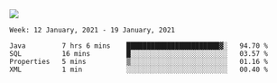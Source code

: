 <!--
**Mat2ja/Mat2ja** is a ✨ _special_ ✨ repository because its `README.md` (this file) appears on your GitHub profile.

Here are some ideas to get you started:

- 🔭 I’m currently working on ...
- 🌱 I’m currently learning ...
- 👯 I’m looking to collaborate on ...
- 🤔 I’m looking for help with ...
- 💬 Ask me about ...
- 📫 How to reach me: ...
- 😄 Pronouns: ...
- ⚡ Fun fact: ...
-->

<img src='https://media.giphy.com/media/xT9IgG50Fb7Mi0prBC/giphy.gif'>

<!--START_SECTION:waka-->
```text
Week: 12 January, 2021 - 19 January, 2021

Java         7 hrs 6 mins    ███████████████████████▓░   94.70 % 
SQL          16 mins         █░░░░░░░░░░░░░░░░░░░░░░░░   03.57 % 
Properties   5 mins          ▒░░░░░░░░░░░░░░░░░░░░░░░░   01.16 % 
XML          1 min           ░░░░░░░░░░░░░░░░░░░░░░░░░   00.40 % 
```
<!--END_SECTION:waka-->
